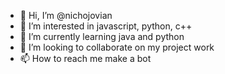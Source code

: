 - 👋 Hi, I’m @nichojovian
- 👀 I’m interested in javascript, python, c++
- 🌱 I’m currently learning java and python
- 💞️ I’m looking to collaborate on my project work
- 📫 How to reach me make a bot

<!---
nichojovian/nichojovian is a ✨ special ✨ repository because its `README.md` (this file) appears on your GitHub profile.
You can click the Preview link to take a look at your changes.
--->
